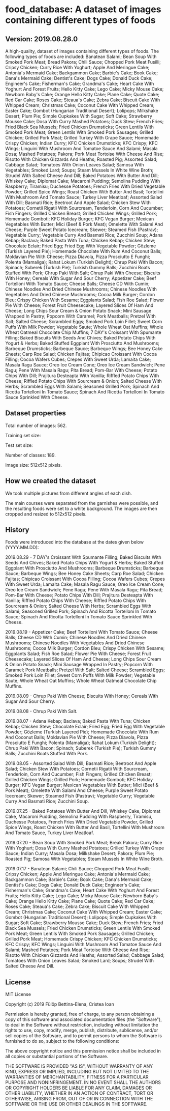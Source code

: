 # food_database: A dataset of images containing different types of foods

## Version: 2019.08.28.0
A high-quality, dataset of images containing different types of foods. The following types of foods are included: Banatean Salami; Bean Soup With Smoked Pork Meat; Bread Pakora; Chili Sauce; Chopped Pork Meat Fusilli; Cripsy Chicken; Curry Rice With Yoghurt; Apple And Meringue Cake; Antonia's Mermaid Cake; Backgammon Cake; Barbie's Cake; Book Cake; Dana's Mermaid Cake; Dentist's Cake; Dogs Cake; Donald Duck Cake; Engineer's Cake; Fisherman's Cake; Grandma's Cake; Heart Cake With Yoghurt And Forest Fruits; Hello Kitty Cake; Lego Cake; Micky Mouse Cake; Newborn Baby's Cake; Orange Hello Kitty Cake; Plane Cake; Quote Cake; Red Car Cake; Roses Cake; Steaua's Cake; Zebra Cake; Biscuit Cake With Whipped Cream; Christmas Cake; Coconut Cake With Whipped Cream; Easter Cake; Gombot (Hungarian Traditional Desert); Lolipops; Milkshake Desert; Plum Pie; Simple Cupkakes With Sugar; Soft Cake; Strawberry Mousse Cake; Dosa With Curry Mashed Potatoes; Duck Stew; French Fries; Fried Black Sea Mussels; Fried Chicken Drumsticks; Green Lentils With Smoked Pork Meat; Green Lentils With Smoked Pork Sausages; Grilled Chicken; Grilled Pork Meat; Grilled Turkey With Grape Sauce; Homemade Crispy Chicken; Indian Curry; KFC Chicken Drumsticks; KFC Crispy; KFC Wings; Linguini With Mushroom And Tomatoe Sauce And Salami; Masala Dosa; Mashed Potatoes; Pakora; Pork Meat Tortoise With Cheese And Rise; Risotto With Chicken Gizzards And Heaths; Roasted Pig; Assorted Salad; Cabbage Salad; Tomatoes With Onion Leaves Salad; Samosa With Vegetables; Smoked Lard; Soups; Steam Mussels In White Wine Broth; Strudel With Salted Cheese And Dill; Baked Potatoes With Butter And Dill; Whiskey Cake; Diplomat Cake; Macaroni Pudding; Semolina Pudding With Raspberry; Tiramisu; Duchesse Potatoes; French Fries With Dried Vegetable Powder; Grilled Spice Wings; Roast Chicken With Butter And Basil; Tortellini With Mushroom And Tomato Sauce; Turkey Liver Meatloaf; Assorted Salad With Dill; Basmati Rice; Beetroot And Apple Salad; Chicken Stew With Potatoes; Cornetii Rigatii With Sourcream, Tenderloin, Corn And Cucumber; Fish Fingers; Grilled Chicken Breast; Grilled Chicken Wings; Grilled Pork; Homemade Gomboti; KFC Holiday Burger; KFC Vegan Burger; Mexican Vegetables With Butter; Mici (Beef & Pork Meat); Omelette With Salami And Cheese; Purple Sweet Potato Icecream; Skewer; Steamed Fish (Pastrav); Vegetable Curry; Vegetable Curry And Basmati Rice; Zucchini Soup; Adana Kebap; Baclava; Baked Pasta With Tuna; Chicken Kebap; Chicken Stew; Chocolate Eclair; Fried Egg; Fried Egg With Vegetable Powder; Gözleme (Turkish Layered Pie); Homemade Chocolate With Rum And Coconut Balls; Moldavian Pie With Cheese; Pizza Diavola, Pizza Prosciutto E Funghi; Polenta (Mamaliga); Rahat Lokum (Turkish Delight); Chrup Paki With Bacon; Spinach; Suberek (Turkish Pie); Turkish Gummy Balls; Zucchini Boats Stuffed With Pork; Chrup Paki With Salt; Chrup Paki With Cheese; Biscuits With Honey; Cereals With Sugar And Sour Cherry; Appetizer Cake; Beef Tortelloni With Tomato Sauce; Cheese Balls; Cheese CD With Cumin; Chinese Noodles And Dried Chinese Mushrooms; Chinese Noodles With Vegetables And Dried Chinese Mushrooms; Cocoa Milk Burger; Cordon Bleu; Crispy Chicken With Sesame; Eggplants Salad; Fish Roe Salad; Flower Pie With Cheese; Forest Fruit Cheesecake; Layered Slices Of Ham And Cheese; Long Chips Sour Cream & Onion Potato Snack; Mini Sausage Wrapped In Pastry; Popcorn With Caramel; Pork Meatballs; Pretzel With Salt; Salted Cheese; Scrambled Eggs; Smoked Pork Loin Fillet; Sweet Corn Puffs With Milk Powder; Vegetable Saute; Whole Wheat Oat Muffins; Whole Wheat Oatmeal Chocolate Chip Muffins; 7 DAY's Croissant With Spumante Filling; Baked Biscuits With Seeds And Chives; Baked Potato Chips With Yogurt & Herbs; Baked Stuffed Eggplant With Prosciutto And Mushrooms; Barbeque Drumsticks; Barbeque Sauce; Barbeque Wings; Bee Honey Cake Sheets; Carp Roe Salad; Chicken Fajitas; Chipicao Croissant With Cocoa Filling; Cocoa Wafers Cubes; Crepes With Sweet Urda; Lamaita Cake; Masala Ragu Sauce; Oreo Ice Cream Cone; Oreo Ice Cream Sandwich; Pene Ragu; Pene With Masala Ragu; Pita Bread; Pom-Bar With Cheese; Potato Chips With Dill; Prajitura Desteapta With Vanilla; Riffled Potato Chips With Cheese; Riffled Potato Chips With Sourcream & Onion; Salted Cheese With Herbs; Scrambled Eggs With Salami; Seasoned Grilled Pork; Spinach And Ricotta Tortelloni In Tomato Sauce; Spinach And Ricotta Tortelloni In Tomato Sauce Sprinkled With Cheese.

## Dataset properties
Total number of images: 562.

Training set size: 

Test set size: 

Number of classes: 189.

Image size: 512x512 pixels.

## How we created the dataset
We took multiple pictures from different angles of each dish.

The main courses were separated from the garnishes were possible, and the resulting foods were set to a white background. The images are then cropped and resized to 512x512 pixels.

## History
Foods were introduced into the database at the dates given below (YYYY.MM.DD):

2019.08.29 - 7 DAY's Croissant With Spumante Filling; Baked Biscuits With Seeds And Chives; Baked Potato Chips With Yogurt & Herbs; Baked Stuffed Eggplant With Prosciutto And Mushrooms; Barbeque Drumsticks; Barbeque Sauce; Barbeque Wings; Bee Honey Cake Sheets; Carp Roe Salad; Chicken Fajitas; Chipicao Croissant With Cocoa Filling; Cocoa Wafers Cubes; Crepes With Sweet Urda; Lamaita Cake; Masala Ragu Sauce; Oreo Ice Cream Cone; Oreo Ice Cream Sandwich; Pene Ragu; Pene With Masala Ragu; Pita Bread; Pom-Bar With Cheese; Potato Chips With Dill; Prajitura Desteapta With Vanilla; Riffled Potato Chips With Cheese; Riffled Potato Chips With Sourcream & Onion; Salted Cheese With Herbs; Scrambled Eggs With Salami; Seasoned Grilled Pork; Spinach And Ricotta Tortelloni In Tomato Sauce; Spinach And Ricotta Tortelloni In Tomato Sauce Sprinkled With Cheese.

2019.08.19 - Appetizer Cake; Beef Tortelloni With Tomato Sauce; Cheese Balls; Cheese CD With Cumin; Chinese Noodles And Dried Chinese Mushrooms; Chinese Noodles With Vegetables And Dried Chinese Mushrooms; Cocoa Milk Burger; Cordon Bleu; Crispy Chicken With Sesame; Eggplants Salad; Fish Roe Salad; Flower Pie With Cheese; Forest Fruit Cheesecake; Layered Slices Of Ham And Cheese; Long Chips Sour Cream & Onion Potato Snack; Mini Sausage Wrapped In Pastry; Popcorn With Caramel; Pork Meatballs; Pretzel With Salt; Salted Cheese; Scrambled Eggs; Smoked Pork Loin Fillet; Sweet Corn Puffs With Milk Powder; Vegetable Saute; Whole Wheat Oat Muffins; Whole Wheat Oatmeal Chocolate Chip Muffins.

2019.08.09 - Chrup Paki With Cheese; Biscuits With Honey; Cereals With Sugar And Sour Cherry.

2019.08.08 - Chrup Paki With Salt.

2019.08.07 - Adana Kebap; Baclava; Baked Pasta With Tuna; Chicken Kebap; Chicken Stew; Chocolate Eclair; Fried Egg; Fried Egg With Vegetable Powder; Gözleme (Turkish Layered Pie); Homemade Chocolate With Rum And Coconut Balls; Moldavian Pie With Cheese; Pizza Diavola, Pizza Prosciutto E Funghi; Polenta (Mamaliga); Rahat Lokum (Turkish Delight); Chrup Paki With Bacon; Spinach; Suberek (Turkish Pie); Turkish Gummy Balls; Zucchini Boats Stuffed With Pork.

2019.08.05 - Assorted Salad With Dill; Basmati Rice; Beetroot And Apple Salad; Chicken Stew With Potatoes; Cornetii Rigatii With Sourcream, Tenderloin, Corn And Cucumber; Fish Fingers; Grilled Chicken Breast; Grilled Chicken Wings; Grilled Pork; Homemade Gomboti; KFC Holiday Burger; KFC Vegan Burger; Mexican Vegetables With Butter; Mici (Beef & Pork Meat); Omelette With Salami And Cheese; Purple Sweet Potato Icecream; Skewer; Steamed Fish (Pastrav); Vegetable Curry; Vegetable Curry And Basmati Rice; Zucchini Soup.

2019.07.25 - Baked Potatoes With Butter And Dill, Whiskey Cake, Diplomat Cake, Macaroni Pudding, Semolina Pudding With Raspberry, Tiramisu, Duchesse Potatoes, French Fries With Dried Vegetable Powder, Grilled Spice Wings, Roast Chicken With Butter And Basil, Tortellini With Mushroom And Tomato Sauce, Turkey Liver Meatloaf.

2019.07.20 - Bean Soup With Smoked Pork Meat; Break Pakora; Curry Rice With Yoghurt; Dosa With Curry Mashed Potatoes; Grilled Turkey With Grape Sauce; Indian Curry; Masala Dosa; Milkshake Desert; Pakora; Plum Pie; Roasted Pig; Samosa With Vegetables; Steam Mussels In White Wine Broth.

2019.07.17 - Banatean Salami; Chili Sauce; Chopped Pork Meat Fusilli; Cripsy Chicken; Apple And Meringue Cake; Antonia's Mermaid Cake; Backgammon Cake; Barbie's Cake; Book Cake; Dana's Mermaid Cake; Dentist's Cake; Dogs Cake; Donald Duck Cake; Engineer's Cake; Fisherman's Cake; Grandma's Cake; Heart Cake With Yoghurt And Forest Fruits; Hello Kitty Cake; Lego Cake; Micky Mouse Cake; Newborn Baby's Cake; Orange Hello Kitty Cake; Plane Cake; Quote Cake; Red Car Cake; Roses Cake; Steaua's Cake; Zebra Cake; Biscuit Cake With Whipped Cream; Christmas Cake; Coconut Cake With Whipped Cream; Easter Cake; Gombot (Hungarian Traditional Desert); Lolipops; Simple Cupkakes With Sugar; Soft Cake; Strawberry Mousse Cake; Duck Stew; French Fries; Fried Black Sea Mussels; Fried Chicken Drumsticks; Green Lentils With Smoked Pork Meat; Green Lentils With Smoked Pork Sausages; Grilled Chicken; Grilled Pork Meat; Homemade Crispy Chicken; KFC Chicken Drumsticks; KFC Crispy; KFC Wings; Linguini With Mushroom And Tomatoe Sauce And Salami; Mashed Potatoes; Pork Meat Tortoise With Cheese And Rise; Risotto With Chicken Gizzards And Heaths; Assorted Salad; Cabbage Salad; Tomatoes With Onion Leaves Salad; Smoked Lard; Soups; Strudel With Salted Cheese And Dill.

## License
MIT License

Copyright (c) 2019 Fülöp Bettina-Elena, Cristea Ioan

Permission is hereby granted, free of charge, to any person obtaining a copy
of this software and associated documentation files (the "Software"), to deal
in the Software without restriction, including without limitation the rights
to use, copy, modify, merge, publish, distribute, sublicense, and/or sell
copies of the Software, and to permit persons to whom the Software is
furnished to do so, subject to the following conditions:

The above copyright notice and this permission notice shall be included in all
copies or substantial portions of the Software.

THE SOFTWARE IS PROVIDED "AS IS", WITHOUT WARRANTY OF ANY KIND, EXPRESS OR
IMPLIED, INCLUDING BUT NOT LIMITED TO THE WARRANTIES OF MERCHANTABILITY,
FITNESS FOR A PARTICULAR PURPOSE AND NONINFRINGEMENT. IN NO EVENT SHALL THE
AUTHORS OR COPYRIGHT HOLDERS BE LIABLE FOR ANY CLAIM, DAMAGES OR OTHER
LIABILITY, WHETHER IN AN ACTION OF CONTRACT, TORT OR OTHERWISE, ARISING FROM,
OUT OF OR IN CONNECTION WITH THE SOFTWARE OR THE USE OR OTHER DEALINGS IN THE
SOFTWARE.